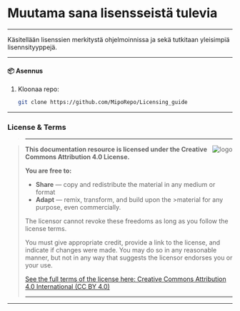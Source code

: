 
# Muutama sana lisensseistä tulevia
---

Käsitellään lisenssien merkitystä ohjelmoinnissa ja sekä tutkitaan yleisimpiä lisennsityyppejä.

---
#### 📦 Asennus

1. Kloonaa repo:
   ```bash
   git clone https://github.com/MipoRepo/Licensing_guide

---
### License & Terms
>---

><img src="repo_transparent_100.png" alt="logo" style="float: right;">
>
>__This documentation resource is licensed under the Creative Commons Attribution 4.0 License.__
>
>__You are free to:__
>- __Share__ — copy and redistribute the material in any medium or format
>- __Adapt__ — remix, transform, and build upon the >material for any purpose, even commercially.
>
>The licensor cannot revoke these freedoms as long as you follow the license terms.
>
>You must give appropriate credit, provide a link to the license, and indicate if changes were made. 
>You may do so in any reasonable manner, but not in any way that suggests the licensor endorses you or your use.
>
>[See the full terms of the license here: Creative Commons Attribution 4.0 International (CC BY 4.0)](https://creativecommons.org/licenses/by/4.0/)
>
>---
---
